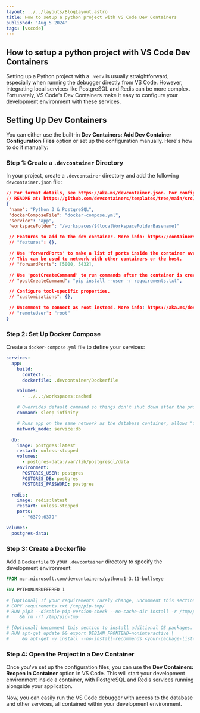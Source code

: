 ```yaml
---
layout: ../../layouts/BlogLayout.astro
title: How to setup a python project with VS Code Dev Containers
published: 'Aug 5 2024'
tags: [vscode]
---
```


## How to setup a python project with VS Code Dev Containers

Setting up a Python project with a `.venv` is usually straightforward, especially when running the debugger directly from VS Code. However, integrating local services like PostgreSQL and Redis can be more complex. Fortunately, VS Code's Dev Containers make it easy to configure your development environment with these services.

## Setting Up Dev Containers

You can either use the built-in **Dev Containers: Add Dev Container Configuration Files** option or set up the configuration manually. Here's how to do it manually:

### Step 1: Create a `.devcontainer` Directory

In your project, create a `.devcontainer` directory and add the following `devcontainer.json` file:

```json
// For format details, see https://aka.ms/devcontainer.json. For config options, see the
// README at: https://github.com/devcontainers/templates/tree/main/src/postgres
{
 "name": "Python 3 & PostgreSQL",
 "dockerComposeFile": "docker-compose.yml",
 "service": "app",
 "workspaceFolder": "/workspaces/${localWorkspaceFolderBasename}"

 // Features to add to the dev container. More info: https://containers.dev/features.
 // "features": {},

 // Use 'forwardPorts' to make a list of ports inside the container available locally.
 // This can be used to network with other containers or the host.
 // "forwardPorts": [5000, 5432],

 // Use 'postCreateCommand' to run commands after the container is created.
 // "postCreateCommand": "pip install --user -r requirements.txt",

 // Configure tool-specific properties.
 // "customizations": {},

 // Uncomment to connect as root instead. More info: https://aka.ms/dev-containers-non-root.
 // "remoteUser": "root"
}
```

### Step 2: Set Up Docker Compose

Create a `docker-compose.yml` file to define your services:

```yaml
services:
  app:
    build:
      context: ..
      dockerfile: .devcontainer/Dockerfile

    volumes:
      - ../..:/workspaces:cached

    # Overrides default command so things don't shut down after the process ends.
    command: sleep infinity

    # Runs app on the same network as the database container, allows "forwardPorts" in devcontainer.json to function.
    network_mode: service:db

  db:
    image: postgres:latest
    restart: unless-stopped
    volumes:
      - postgres-data:/var/lib/postgresql/data
    environment:
      POSTGRES_USER: postgres
      POSTGRES_DB: postgres
      POSTGRES_PASSWORD: postgres

  redis:
    image: redis:latest
    restart: unless-stopped
    ports:
      - "6379:6379"

volumes:
  postgres-data:
```

### Step 3: Create a Dockerfile

Add a `Dockerfile` to your `.devcontainer` directory to specify the development environment:

```dockerfile
FROM mcr.microsoft.com/devcontainers/python:1-3.11-bullseye

ENV PYTHONUNBUFFERED 1

# [Optional] If your requirements rarely change, uncomment this section to add them to the image.
# COPY requirements.txt /tmp/pip-tmp/
# RUN pip3 --disable-pip-version-check --no-cache-dir install -r /tmp/pip-tmp/requirements.txt \
#    && rm -rf /tmp/pip-tmp

# [Optional] Uncomment this section to install additional OS packages.
# RUN apt-get update && export DEBIAN_FRONTEND=noninteractive \
#     && apt-get -y install --no-install-recommends <your-package-list-here>
```

### Step 4: Open the Project in a Dev Container

Once you've set up the configuration files, you can use the **Dev Containers: Reopen in Container** option in VS Code. This will start your development environment inside a container, with PostgreSQL and Redis services running alongside your application.

Now, you can easily run the VS Code debugger with access to the database and other services, all contained within your development environment.

